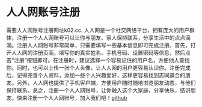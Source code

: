 # 人人网账号注册

需要人人网账号注册网址k02.cc. 人人网是一个社交网络平台，拥有庞大的用户群体，注册一个人人网账号可以让你与朋友、家人保持联系，分享生活中的点点滴滴。注册人人网账号非常简单，只需要填写一些基本信息即可完成注册。首先，打开人人网的注册页面，填写你的真实姓名、手机号码、设置密码等信息，然后点击“注册”按钮即可。在注册时，建议选择一个容易记住的用户名，方便他人查找你。同时，也可以上传一张个人头像，让人人网的用户更容易认识你。注册完成后，记得完善个人资料，添加一些个人兴趣爱好，这样更容易找到志同道合的朋友。另外，人人网也提供了手机客户端，方便用户随时随地浏览朋友动态，与他们保持联系。总之，注册一个人人网账号，让你融入这个大家庭，分享快乐，结识朋友。快来注册一个人人网账号，加入我们吧！[github](https://github.com)